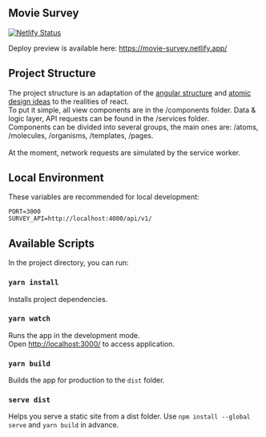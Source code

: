 ## Movie Survey
[![Netlify Status](https://api.netlify.com/api/v1/badges/f9f98b6a-7d2a-422b-8422-a1d53321e37f/deploy-status?branch=master)](https://app.netlify.com/sites/movie-survey/deploys)

Deploy preview is available here: https://movie-survey.netlify.app/

## Project Structure

The project structure is an adaptation of the [angular structure](https://angular.io/guide/file-structure) and [atomic design ideas](https://atomicdesign.bradfrost.com/chapter-2/) to the realities of react.\
To put it simple, all view components are in the /components folder. Data & logic layer, API requests can be found in the /services folder.\
Сomponents can be divided into several groups, the main ones are: /atoms, /molecules, /organisms, /templates, /pages.\
\
At the moment, network requests are simulated by the service worker.

## Local Environment

These variables are recommended for local development:

```
PORT=3000
SURVEY_API=http://localhost:4000/api/v1/
```

## Available Scripts

In the project directory, you can run:

### `yarn install`

Installs project dependencies.

### `yarn watch`

Runs the app in the development mode.\
Open [http://localhost:3000/](http://[::1]:3000/) to access application.

### `yarn build`

Builds the app for production to the `dist` folder.

### `serve dist`

Helps you serve a static site from a dist folder. Use `npm install --global serve` and `yarn build` in advance.
